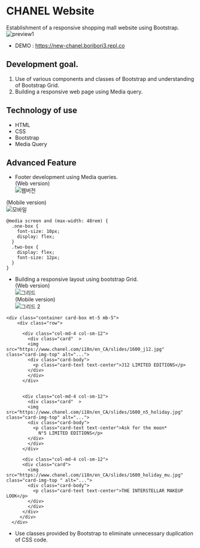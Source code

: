 # CHANEL Website
Establishment of a responsive shopping mall website using Bootstrap.
![preview1](https://user-images.githubusercontent.com/87357349/142412421-a22fa89a-54fb-4f39-a69f-40f0f7591de1.jpg)
* DEMO : https://new-chanel.boribori3.repl.co
## Development goal.
1. Use of various components and classes of Bootstrap and understanding of Bootstrap Grid.
2. Building a responsive web page using Media query.
## Technology of use
* HTML
* CSS
* Bootstrap
* Media Query
## Advanced Feature
* Footer development using Media queries.   
(Web version)    
![웹버전](https://user-images.githubusercontent.com/87357349/142416322-e309cb9c-9854-45ef-acfc-7e68aee7c8c5.JPG)

(Mobile version)    
![모바일](https://user-images.githubusercontent.com/87357349/142416302-8c41145e-1141-400a-85f4-27a1884e4695.JPG)   
```
@media screen and (max-width: 48rem) {
  .one-box {
    font-size: 10px;
    display: flex;
  }
  .two-box {
    display: flex;
    font-size: 12px;
  }
}

```


   
* Building a responsive layout using bootstrap Grid.   
(Web version)    
![그리드](https://user-images.githubusercontent.com/87357349/142878827-f84e29cf-8d23-495a-81d2-0e5ee490db16.JPG)    
(Mobile version)   
![그리드 2](https://user-images.githubusercontent.com/87357349/142878850-85f0b57b-9b6d-43b0-a279-335123ffec11.JPG)    

```
<div class="container card-box mt-5 mb-5">
    <div class="row">

      <div class="col-md-4 col-sm-12">
        <div class="card"  >
        <img src="https://www.chanel.com/i18n/en_CA/slides/1600_j12.jpg" class="card-img-top" alt="...">
        <div class="card-body">
          <p class="card-text text-center">J12 LIMITED EDITIONS</p>
        </div>
        </div>
      </div>


      <div class="col-md-4 col-sm-12">
        <div class="card"  >
        <img src="https://www.chanel.com/i18n/en_CA/slides/1600_n5_holiday.jpg" class="card-img-top" alt="...">
        <div class="card-body">
          <p class="card-text text-center">Ask for the moon*
            N°5 LIMITED EDITIONS</p>
        </div>
        </div>
      </div>

      <div class="col-md-4 col-sm-12">
      <div class="card">
        <img src="https://www.chanel.com/i18n/en_CA/slides/1600_holiday_mu.jpg"  class="card-img-top " alt="...">
        <div class="card-body">
          <p class="card-text text-center">THE INTERSTELLAR MAKEUP LOOK</p>
        </div>
        </div>
      </div>
     </div>
  </div>
  ```
 * Use classes provided by Bootstrap to eliminate unnecessary duplication of CSS code.   
 
 

